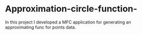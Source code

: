 # Approximation-circle-function-
In this project I developed a MFC application for generating an approximating func for points data. 
